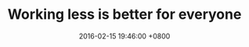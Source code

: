---
layout: post
title:  "Working less is better for everyone"
date:   2016-02-15 19:46:00 +0800
categories: work
link:  "http://douglasfox.tumblr.com/post/139141966805/working-less-is-better-for-everyone"
source: 'blog'
---